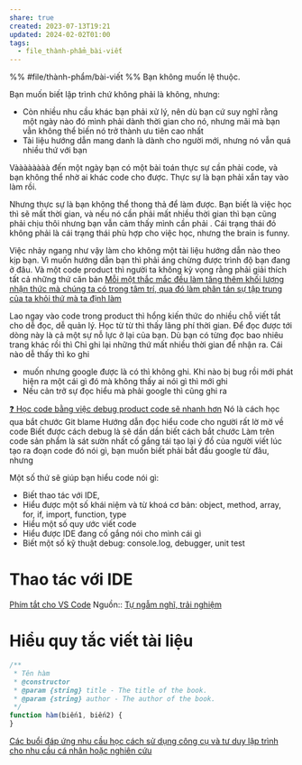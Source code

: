 ```yaml
---
share: true
created: 2023-07-13T19:21
updated: 2024-02-02T01:00
tags:
  - file_thành-phẩm_bài-viết
---
```


%%
#file/thành-phẩm/bài-viết 
%%
Bạn không muốn lệ thuộc.

Bạn muốn biết lập trình chứ không phải là không, nhưng:
- Còn nhiều nhu cầu khác bạn phải xử lý, nên dù bạn cứ suy nghĩ rằng một ngày nào đó mình phải dành thời gian cho nó, nhưng mãi mà bạn vẫn không thể biến nó trở thành ưu tiên cao nhất
- Tài liệu hướng dẫn mang danh là dành cho người mới, nhưng nó vẫn quá nhiều thứ với bạn

Vàààààààà đến một ngày bạn có một bài toán thực sự cần phải code, và bạn không thể nhờ ai khác code cho được. Thực sự là bạn phải xắn tay vào làm rồi.

Nhưng thực sự là bạn không thể thong thả để làm được. Bạn biết là việc học thì sẽ mất thời gian, và nếu nó cần phải mất nhiều thời gian thì bạn cũng phải chịu thôi nhưng bạn vẫn cảm thấy mình cần phải . Cái trạng thái đó không phải là cái trạng thái phù hợp cho việc học, nhưng the brain is funny.

Việc nhảy ngang như vậy làm cho không một tài liệu hướng dẫn nào theo kịp bạn. Vì muốn hướng dẫn bạn thì phải áng chừng được trình độ bạn đang ở đâu. Và một code product thì người ta không kỳ vọng rằng phải giải thích tất cả những thứ căn bản
[Mỗi một thắc mắc đều làm tăng thêm khối lượng nhận thức mà chúng ta có trong tâm trí, qua đó làm phân tán sự tập trung của ta khỏi thứ mà ta định làm](../../../../%E2%9A%A1Hi%E1%BB%83u%20bi%E1%BA%BFt%20s%C3%A2u/Ngh%C4%A9%20v%E1%BB%81%20vi%E1%BB%87c%20ngh%C4%A9/G%C3%A1nh%20n%E1%BA%B7ng%20nh%E1%BA%ADn%20th%E1%BB%A9c,%20thi%E1%BA%BFt%20k%E1%BA%BF/M%E1%BB%97i%20m%E1%BB%99t%20th%E1%BA%AFc%20m%E1%BA%AFc%20%C4%91%E1%BB%81u%20l%C3%A0m%20t%C4%83ng%20th%C3%AAm%20kh%E1%BB%91i%20l%C6%B0%E1%BB%A3ng%20nh%E1%BA%ADn%20th%E1%BB%A9c%20m%C3%A0%20ch%C3%BAng%20ta%20c%C3%B3%20trong%20t%C3%A2m%20tr%C3%AD,%20qua%20%C4%91%C3%B3%20l%C3%A0m%20ph%C3%A2n%20t%C3%A1n%20s%E1%BB%B1%20t%E1%BA%ADp%20trung%20c%E1%BB%A7a%20ta%20kh%E1%BB%8Fi%20th%E1%BB%A9%20m%C3%A0%20ta%20%C4%91%E1%BB%8Bnh%20l%C3%A0m.md)

Lao ngay vào code trong product thì hổng kiến thức do nhiều chỗ viết tắt cho dễ đọc, dễ quản lý. Học từ từ thì thấy lãng phí thời gian.
Để đọc được tới dòng này là cả một sự nỗ lực ở lại của bạn. Dù bạn có từng đọc bao nhiêu trang khác rồi thì 
Chỉ ghi lại những thứ mất nhiều thời gian để nhận ra. Cái nào dễ thấy thì ko ghi 
- muốn nhưng google được là có thì không ghi. Khi nào bị bug rồi mới phát hiện ra một cái gì đó mà không thấy ai nói gì thì mới ghi
- Nếu cản trở sự đọc hiểu mà phải google thì cũng ghi ra 



[❓ Học code bằng việc debug product code sẽ nhanh hơn](../../../../%E2%9A%A1Hi%E1%BB%83u%20bi%E1%BA%BFt%20s%C3%A2u/C%C3%B4ng%20ngh%E1%BB%87%20th%C3%B4ng%20tin/K%E1%BB%B9%20thu%E1%BA%ADt%20ph%E1%BA%A7n%20m%E1%BB%81m/%E2%9D%93%20H%E1%BB%8Dc%20code%20b%E1%BA%B1ng%20vi%E1%BB%87c%20debug%20product%20code%20s%E1%BA%BD%20nhanh%20h%C6%A1n.md)
Nó là cách học qua bắt chước
Git blame
Hướng dẫn đọc hiểu code cho người rất lờ mờ về code
Biết được cách debug là sẽ dần dần biết cách bắt chước
Làm trên code sản phẩm là sát sườn nhất
cố gắng tái tạo lại ý đồ của người viết lúc tạo ra đoạn code đó
nói gì, bạn muốn biết phải bắt đầu google từ đâu, nhưng 

Một số thứ sẽ giúp bạn hiểu code nói gì:
- Biết thao tác với IDE,
- Hiểu được một số khái niệm và từ khoá cơ bản: object, method, array, for, if, import, function, type
- Hiểu một số quy ước viết code
- Hiểu được IDE đang cố gắng nói cho mình cái gì
- Biết một số kỹ thuật debug: console.log, debugger, unit test
# Thao tác với IDE
[Phím tắt cho VS Code](Ph%C3%ADm%20t%E1%BA%AFt%20cho%20VS%20Code.md)
Nguồn:: [Tự ngẫm nghĩ, trải nghiệm](../../../../%E2%9A%A1Hi%E1%BB%83u%20bi%E1%BA%BFt%20s%C3%A2u/%CE%9E%20Ngu%E1%BB%93n/T%E1%BB%B1%20ng%E1%BA%ABm%20ngh%C4%A9,%20tr%E1%BA%A3i%20nghi%E1%BB%87m.md)

# Hiểu quy tắc viết tài liệu
```js
/**
 * Tên hàm
 * @constructor
 * @param {string} title - The title of the book.
 * @param {string} author - The author of the book.
 */
function hàm(biến1, biến2) {
}
```

[Các buổi đáp ứng nhu cầu học cách sử dụng công cụ và tư duy lập trình cho nhu cầu cá nhân hoặc nghiên cứu](../C%C3%A1c%20bu%E1%BB%95i%20%C4%91%C3%A1p%20%E1%BB%A9ng%20nhu%20c%E1%BA%A7u%20h%E1%BB%8Dc%20c%C3%A1ch%20s%E1%BB%AD%20d%E1%BB%A5ng%20c%C3%B4ng%20c%E1%BB%A5%20v%C3%A0%20t%C6%B0%20duy%20l%E1%BA%ADp%20tr%C3%ACnh%20cho%20nhu%20c%E1%BA%A7u%20c%C3%A1%20nh%C3%A2n%20ho%E1%BA%B7c%20nghi%C3%AAn%20c%E1%BB%A9u.md)


